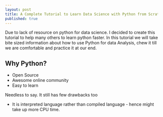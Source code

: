 ```yaml
---
layout: post
title: A Complete Tutorial to Learn Data Science with Python from Scratch
published: true
---
```


Due to lack of resource on python for data science. I decided to create this tutorial to help many others to learn python faster. In this tutorial we will take bite sized information about how to use Python for data Analysis, chew it till we are comfortable and practice it at our end.

## Why Python?
- Open Source 
- Awesome online community
- Easy to learn


Needless to say. It still has few drawbacks too
- It is interpreted language rather than compiled language - hence might take up more CPU time.




